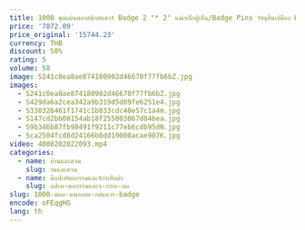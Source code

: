 ```yaml
---
title: 1000 ชุดแผ่นพลาสติกสแควร์ Badge 2 "* 2" แม่เหล็กตู้เย็น/Badge Pins วัสดุสิ้นเปลือง Badge เครื่อง DIY วัสดุเปล่าอุปกรณ์เสริม
price: '7872.09'
price_original: '15744.23'
currency: THB
discount: 50%
rating: 5
volume: 58
image: S241c0ea8ae874180902d46670f77fb6bZ.jpg
images:
  - S241c0ea8ae874180902d46670f77fb6bZ.jpg
  - S429da6a2cea342a9b319d5d09fe6251e4.jpg
  - S330326461f1741c1b033cdc40e57c1a4m.jpg
  - S147cd2bb08154ab18f255003067d04bea.jpg
  - S9b346b87fb98491f9211c77eb6cdb95dN.jpg
  - Sca2504fcd8d24166b0dd19000acae907K.jpg
video: 4000202022093.mp4
categories:
  - name: บ้านและสวน
    slug: านและสวน
  - name: ศิลปะหัตถกรรมและจักรเย็บผ้า
    slug: ลปะห-ตถกรรมและจ-กรเย-บผ
slug: 1000-ดแผ-นพลาสต-กสแควร-badge
encode: oFEqgHG
lang: th
---
```

  